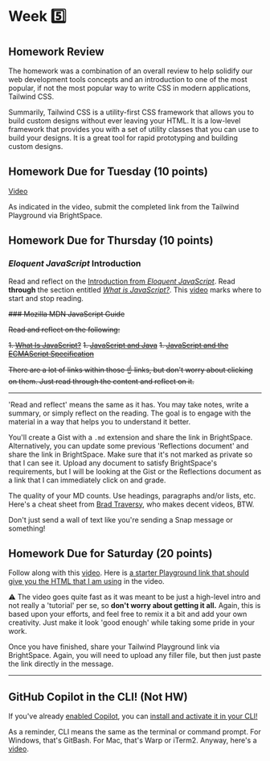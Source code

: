 # Week 5️⃣

## Homework Review

The homework was a combination of an overall review to help solidify our web development tools concepts and an introduction to one of the most popular, if not the most popular way to write CSS in modern applications, Tailwind CSS.

Summarily, Tailwind CSS is a utility-first CSS framework that allows you to build custom designs without ever leaving your HTML. It is a low-level framework that provides you with a set of utility classes that you can use to build your designs. It is a great tool for rapid prototyping and building custom designs.

## Homework Due for Tuesday (10 points)

[Video](https://somup.com/cZn6fApo3a)

As indicated in the video, submit the completed link from the Tailwind Playground via BrightSpace.

## Homework Due for Thursday (10 points)

### _Eloquent JavaScript_ Introduction

Read and reflect on the [Introduction from _Eloquent JavaScript_](https://eloquentjavascript.net/00_intro.html#h_GlF1Kuv0JF). Read **through** the section entitled [_What is JavaScript?_](https://eloquentjavascript.net/00_intro.html#h_UmlI5uNVqn). This [video](https://somup.com/cZn62bpoxH) marks where to start and stop reading.

~~### Mozilla MDN JavaScript Guide~~

~~Read and reflect on the following:~~

~~1. [What Is JavaScript?](https://developer.mozilla.org/en-US/docs/Web/JavaScript/Guide/Introduction#what_is_javascript)~~
~~1. [JavaScript and Java](https://developer.mozilla.org/en-US/docs/Web/JavaScript/Guide/Introduction#javascript_and_java)~~
~~1. [JavaScript and the ECMAScript Specification](https://developer.mozilla.org/en-US/docs/Web/JavaScript/Guide/Introduction#javascript_and_the_ecmascript_specification)~~

~~There are a lot of links within those ☝️ links, but don't worry about clicking on them. Just read through the content and reflect on it.~~

---

'Read and reflect' means the same as it has. You may take notes, write a summary, or simply reflect on the reading. The goal is to engage with the material in a way that helps you to understand it better.

You'll create a Gist with a `.md` extension and share the link in BrightSpace. Alternatively, you can update some previous 'Reflections document' and share the link in BrightSpace. Make sure that it's not marked as private so that I can see it. Upload any document to satisfy BrightSpace's requirements, but I will be looking at the Gist or the Reflections document as a link that I can immediately click on and grade.

The quality of your MD counts. Use headings, paragraphs and/or lists, etc. Here's a cheat sheet from [Brad Traversy](https://gist.githubusercontent.com/bradtraversy/547a7bbf35ffba1561706e161a50b05a/raw/aed91bd0c570b240761bab7e67510a0817daaa8c/sample.md), who makes decent videos, BTW.

Don't just send a wall of text like you're sending a Snap message or something!

## Homework Due for Saturday (20 points)

Follow along with this [video](https://www.youtube.com/live/_y_3c4wRVOc?si=jPTXjCY9CFbwn_y3). Here is [a starter Playground link that should give you the HTML that I am using](https://play.tailwindcss.com/0QqzGV4Xlu) in the video.

⚠️ The video goes quite fast as it was meant to be just a high-level intro and not really a 'tutorial' per se, so **don't worry about getting it all.** Again, this is based upon your efforts, and feel free to remix it a bit and add your own creativity. Just make it look 'good enough' while taking some pride in your work.

Once you have finished, share your Tailwind Playground link via BrightSpace. Again, you will need to upload any filler file, but then just paste the link directly in the message.

---

## GitHub Copilot in the CLI! (Not HW)

If you've already [enabled Copilot](https://docs.github.com/en/copilot/quickstart#signing-up-for-github-copilot-for-your-personal-account), you can [install and activate it in your CLI!](https://docs.github.com/en/copilot/github-copilot-in-the-cli/using-github-copilot-in-the-cli#installing-copilot-in-the-cli)

As a reminder, CLI means the same as the terminal or command prompt. For Windows, that's GitBash. For Mac, that's Warp or iTerm2. Anyway, here's a [video](https://somup.com/cZn62Epoy0).
